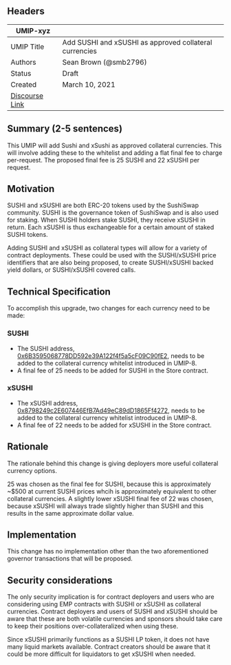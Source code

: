 ## Headers
| UMIP-xyz    |                                                                                                                                          |
|------------|------------------------------------------------------------------------------------------------------------------------------------------|
| UMIP Title | Add SUSHI and xSUSHI as approved collateral currencies              |
| Authors    | Sean Brown (@smb2796) |
| Status     | Draft                                                                                                                                    |
| Created    | March 10, 2021                                                                                                                           |
| [Discourse Link](https://discourse.umaproject.org/t/add-sushi-and-xsushi-as-collateral-types/335)    |                                                                                                                     |

## Summary (2-5 sentences)
This UMIP will add Sushi and xSushi as approved collateral currencies. This will involve adding these to the whitelist and adding a flat final fee to charge per-request. The proposed final fee is 25 SUSHI and 22 xSUSHI per request.

## Motivation

SUSHI and xSUSHI are both ERC-20 tokens used by the SushiSwap community. SUSHI is the governance token of SushiSwap and is also used for staking. When SUSHI holders stake SUSHI, they receive xSUSHI in return. Each xSUSHI is thus exchangeable for a certain amount of staked SUSHI tokens.

Adding SUSHI and xSUSHI as collateral types will allow for a variety of contract deployments. These could be used with the SUSHI/xSUSHI price identifiers that are also being proposed, to create SUSHI/xSUSHI backed yield dollars, or SUSHI/xSUSHI covered calls. 

## Technical Specification
To accomplish this upgrade, two changes for each currency need to be made:

### SUSHI
- The SUSHI address, [0x6B3595068778DD592e39A122f4f5a5cF09C90fE2](https://etherscan.io/address/0x6b3595068778dd592e39a122f4f5a5cf09c90fe2), needs to be added to the collateral currency whitelist introduced in UMIP-8.
- A final fee of 25 needs to be added for SUSHI in the Store contract.

### xSUSHI
- The xSUSHI address, [0x8798249c2E607446EfB7Ad49eC89dD1865Ff4272](https://etherscan.io/address/0x8798249c2E607446EfB7Ad49eC89dD1865Ff4272), needs to be added to the collateral currency whitelist introduced in UMIP-8.
- A final fee of 22 needs to be added for xSUSHI in the Store contract.

## Rationale

The rationale behind this change is giving deployers more useful collateral currency options.

25 was chosen as the final fee for SUSHI, because this is approximately ~$500 at current SUSHI prices whcih is approximately equivalent to other collateral currencies. A slightly lower xSUSHI final fee of 22 was chosen, because xSUSHI will always trade slightly higher than SUSHI and this results in the same approximate dollar value.

## Implementation

This change has no implementation other than the two aforementioned governor transactions that will be proposed.

## Security considerations

The only security implication is for contract deployers and users who are considering using EMP contracts with SUSHI or xSUSHI as collateral currencies. Contract deployers and users of SUSHI and xSUSHI should be aware that these are both volatile currencies and sponsors should take care to keep their positions over-collateralized when using these.

Since xSUSHI primarily functions as a SUSHI LP token, it does not have many liquid markets available. Contract creators should be aware that it could be more difficult for liquidators to get xSUSHI when needed. 

